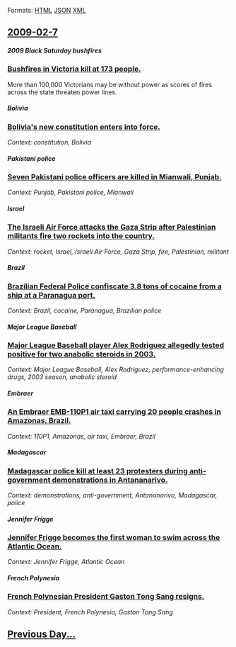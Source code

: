 
Formats: [HTML](2009/02/7/index.html)  [JSON](2009/02/7/index.json)  [XML](2009/02/7/index.xml)  

## [2009-02-7](/news/2009/02/7/index.md)

##### 2009 Black Saturday bushfires
### [ Bushfires in Victoria kill at 173 people. ](/news/2009/02/7/bushfires-in-victoria-kill-at-173-people.md)
More than 100,000 Victorians may be without power as scores of fires across the state threaten power lines.

##### Bolivia
### [ Bolivia's new constitution enters into force. ](/news/2009/02/7/bolivia-s-new-constitution-enters-into-force.md)
_Context: constitution, Bolivia_

##### Pakistani police
### [ Seven Pakistani police officers are killed in Mianwali, Punjab. ](/news/2009/02/7/seven-pakistani-police-officers-are-killed-in-mianwali-punjab.md)
_Context: Punjab, Pakistani police, Mianwali_

##### Israel
### [ The Israeli Air Force attacks the Gaza Strip after Palestinian militants fire two rockets into the country. ](/news/2009/02/7/the-israeli-air-force-attacks-the-gaza-strip-after-palestinian-militants-fire-two-rockets-into-the-country.md)
_Context: rocket, Israel, Israeli Air Force, Gaza Strip, fire, Palestinian, militant_

##### Brazil
### [ Brazilian Federal Police confiscate 3.8&nbsp;tons of cocaine from a ship at a Paranagua port. ](/news/2009/02/7/brazilian-federal-police-confiscate-3-8-nbsp-tons-of-cocaine-from-a-ship-at-a-paranagua-port.md)
_Context: Brazil, cocaine, Paranagua, Brazilian police_

##### Major League Baseball
### [ Major League Baseball player Alex Rodriguez allegedly tested positive for two anabolic steroids in 2003. ](/news/2009/02/7/major-league-baseball-player-alex-rodriguez-allegedly-tested-positive-for-two-anabolic-steroids-in-2003.md)
_Context: Major League Baseball, Alex Rodriguez, performance-enhancing drugs, 2003 season, anabolic steroid_

##### Embraer
### [ An Embraer EMB-110P1 air taxi carrying 20 people crashes in Amazonas, Brazil. ](/news/2009/02/7/an-embraer-emb-110p1-air-taxi-carrying-20-people-crashes-in-amazonas-brazil.md)
_Context: 110P1, Amazonas, air taxi, Embraer, Brazil_

##### Madagascar
### [ Madagascar police kill at least 23 protesters during anti-government demonstrations in Antananarivo. ](/news/2009/02/7/madagascar-police-kill-at-least-23-protesters-during-anti-government-demonstrations-in-antananarivo.md)
_Context: demonstrations, anti-government, Antananarivo, Madagascar, police_

##### Jennifer Frigge
### [ Jennifer Frigge becomes the first woman to swim across the Atlantic Ocean. ](/news/2009/02/7/jennifer-frigge-becomes-the-first-woman-to-swim-across-the-atlantic-ocean.md)
_Context: Jennifer Frigge, Atlantic Ocean_

##### French Polynesia
### [ French Polynesian President Gaston Tong Sang resigns. ](/news/2009/02/7/french-polynesian-president-gaston-tong-sang-resigns.md)
_Context: President, French Polynesia, Gaston Tong Sang_

## [Previous Day...](/news/2009/02/6/index.md)

